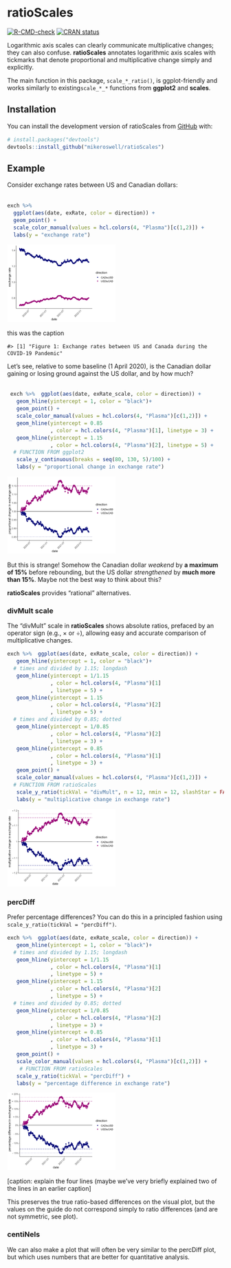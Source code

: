 
<!-- README.md is generated from README.Rmd. Please edit that file -->

# ratioScales

<!-- badges: start -->

[![R-CMD-check](https://github.com/mikeroswell/ratioScales/actions/workflows/R-CMD-check.yaml/badge.svg)](https://github.com/mikeroswell/ratioScales/actions/workflows/R-CMD-check.yaml)
[![CRAN
status](https://www.r-pkg.org/badges/version/ratioScales)](https://CRAN.R-project.org/package=ratioScales)
<!-- badges: end -->

Logarithmic axis scales can clearly communicate multiplicative changes;
they can also confuse. **ratioScales** annotates logarithmic axis scales
with tickmarks that denote proportional and multiplicative change simply
and explicitly.

The main function in this package, `scale_*_ratio()`, is ggplot-friendly
and works similarly to existing`scale_*_*` functions from **ggplot2**
and **scales**.

## Installation

You can install the development version of ratioScales from
[GitHub](https://github.com/) with:

``` r
# install.packages("devtools")
devtools::install_github("mikeroswell/ratioScales")
```

## Example

Consider exchange rates between US and Canadian dollars:

``` r

exch %>% 
  ggplot(aes(date, exRate, color = direction)) + 
  geom_point() +
  scale_color_manual(values = hcl.colors(4, "Plasma")[c(1,2)]) +
  labs(y = "exchange rate") 
```

<div class="figure">

<img src="man/figures/README-raw_exchange-1.png" alt="this was the alt-text" width="50%" />
<p class="caption">
this was the caption
</p>

</div>

    #> [1] "Figure 1: Exchange rates between US and Canada during the COVID-19 Pandemic"

Let’s see, relative to some baseline (1 April 2020), is the Canadian
dollar gaining or losing ground against the US dollar, and by how much?

``` r

 exch %>%  ggplot(aes(date, exRate_scale, color = direction)) + 
   geom_hline(yintercept = 1, color = "black")+
   geom_point() +
   scale_color_manual(values = hcl.colors(4, "Plasma")[c(1,2)]) +
   geom_hline(yintercept = 0.85
              , color = hcl.colors(4, "Plasma")[1], linetype = 3) +
   geom_hline(yintercept = 1.15
              , color = hcl.colors(4, "Plasma")[2], linetype = 5) +
  # FUNCTION FROM ggplot2
   scale_y_continuous(breaks = seq(80, 130, 5)/100) +
   labs(y = "proportional change in exchange rate") 
```

<img src="man/figures/README-scaled_exchange-1.png" width="50%" />

But this is strange! Somehow the Canadian dollar *weakend* by **a
maximum of 15%** before rebounding, but the US dollar *strengthened* by
**much more than 15%**. Maybe not the best way to think about this?

**ratioScales** provides “rational” alternatives.

### divMult scale

The “divMult” scale in **ratioScales** shows absolute ratios, prefaced
by an operator sign (e.g., × or ÷), allowing easy and accurate
comparison of multiplicative changes.

``` r
exch %>%  ggplot(aes(date, exRate_scale, color = direction)) + 
   geom_hline(yintercept = 1, color = "black")+
  # times and divided by 1.15; longdash
   geom_hline(yintercept = 1/1.15
              , color = hcl.colors(4, "Plasma")[1]
              , linetype = 5) +
   geom_hline(yintercept = 1.15
              , color = hcl.colors(4, "Plasma")[2]
              , linetype = 5) +
  # times and divided by 0.85; dotted
   geom_hline(yintercept = 1/0.85
              , color = hcl.colors(4, "Plasma")[2]
              , linetype = 3) +
   geom_hline(yintercept = 0.85
              , color = hcl.colors(4, "Plasma")[1]
              , linetype = 3) +
   geom_point() +
   scale_color_manual(values = hcl.colors(4, "Plasma")[c(1,2)]) +
  # FUNCTION FROM ratioScales
   scale_y_ratio(tickVal = "divMult", n = 12, nmin = 12, slashStar = FALSE) +
   labs(y = "multiplicative change in exchange rate") 
```

<img src="man/figures/README-divMult_example-1.png" width="50%" />

### percDiff

Prefer percentage differences? You can do this in a principled fashion
using `scale_y_ratio(tickVal = "percDiff")`.

``` r
exch %>%  ggplot(aes(date, exRate_scale, color = direction)) + 
   geom_hline(yintercept = 1, color = "black")+
  # times and divided by 1.15; longdash
   geom_hline(yintercept = 1/1.15
              , color = hcl.colors(4, "Plasma")[1]
              , linetype = 5) +
   geom_hline(yintercept = 1.15
              , color = hcl.colors(4, "Plasma")[2]
              , linetype = 5) +
  # times and divided by 0.85; dotted
   geom_hline(yintercept = 1/0.85
              , color = hcl.colors(4, "Plasma")[2]
              , linetype = 3) +
   geom_hline(yintercept = 0.85
              , color = hcl.colors(4, "Plasma")[1]
              , linetype = 3) +
   geom_point() +
   scale_color_manual(values = hcl.colors(4, "Plasma")[c(1,2)]) +
    # FUNCTION FROM ratioScales
   scale_y_ratio(tickVal = "percDiff") +
   labs(y = "percentage difference in exchange rate") 
```

<img src="man/figures/README-percDiff_example-1.png" width="50%" />

\[caption: explain the four lines (maybe we’ve very briefly explained
two of the lines in an earlier caption\]

This preserves the true ratio-based differences on the visual plot, but
the values on the guide do not correspond simply to ratio differences
(and are not symmetric, see plot).

### centiNels

<metatext> We can also make a plot that will often be very similar to
the percDiff plot, but which uses numbers that are better for
quantitative analysis. </metatext>

<!-- some COMMENTS here to keep track of 
We think we are currently using GitHub Actions to re-render `README.Rmd` every time you push. An example workflow can be found here: <https://github.com/r-lib/actions/tree/v1/examples>.

When you add a new plot, don't forget to commit and push the resulting figure files, so they display on GitHub and CRAN.

Add alt-text (and consider adding short captions as well) to all figures
-->
